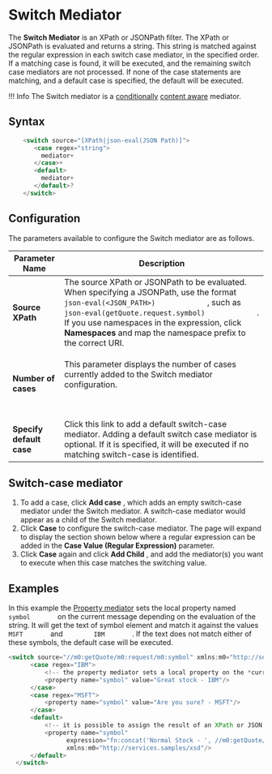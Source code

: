 # Switch Mediator

The **Switch Mediator** is an XPath or JSONPath filter. The XPath or JSONPath is evaluated and returns a string. This string is matched against the regular expression in each switch case mediator, in the specified order. If a matching case is found, it will be executed, and the remaining switch case mediators are not processed. If none of the case statements are matching, and a default case is specified, the default will be executed.

!!! Info
    The Switch mediator is a [conditionally](../../../concepts/message-processing-units/#classification-of-mediators) [content aware](../../../concepts/message-processing-units/#classification-of-mediators) mediator.

## Syntax

``` java
    <switch source="[XPath|json-eval(JSON Path)]">
       <case regex="string">
         mediator+
       </case>+
       <default>
         mediator+
       </default>?
    </switch>
```

## Configuration

The parameters available to configure the Switch mediator are as follows.

<table>
<thead>
<tr class="header">
<th>Parameter Name</th>
<th>Description</th>
</tr>
</thead>
<tbody>
<tr class="odd">
<td><strong>Source XPath</strong></td>
<td>The source XPath or JSONPath to be evaluated. When specifying a JSONPath, use the format <code>             json-eval(&lt;JSON_PATH&gt;)            </code> , such as <code>             json-eval(getQuote.request.symbol)            </code> . If you use namespaces in the expression, click <strong>Namespaces</strong> and map the namespace prefix to the correct URI.</td>
</tr>
<tr class="even">
<td><strong>Number of cases</strong></td>
<td><p>This parameter displays the number of cases currently added to the Switch mediator configuration.</p>
<p><br />
</p></td>
</tr>
<tr class="odd">
<td><strong>Specify default case</strong></td>
<td>Click this link to add a default switch-case mediator. Adding a default switch case mediator is optional. If it is specified, it will be executed if no matching switch-case is identified.</td>
</tr>
</tbody>
</table>

## Switch-case mediator

1.  To add a case, click **Add case** , which adds an empty switch-case
    mediator under the Switch mediator. A switch-case mediator would
    appear as a child of the Switch mediator.
2.  Click **Case** to configure the switch-case mediator. The page will
    expand to display the section shown below where a regular expression
    can be added in the **Case Value (Regular Expression)** parameter.
3.  Click **Case** again and click **Add Child** , and add the
    mediator(s) you want to execute when this case matches the switching
    value.

## Examples

In this example the [Property mediator]({{base_path}}/reference/mediators/property-Mediator) sets the local property named `         symbol        ` on the current message depending on the evaluation of the string. It will get the text of symbol element and match it against the values `         MSFT        ` and `         IBM        ` . If the text does not match either of these symbols, the default case will be executed.

``` java
<switch source="//m0:getQuote/m0:request/m0:symbol" xmlns:m0="http://services.samples/xsd">
      <case regex="IBM">
          <!-- the property mediator sets a local property on the *current* message -->
          <property name="symbol" value="Great stock - IBM"/>
      </case>
      <case regex="MSFT">
          <property name="symbol" value="Are you sure? - MSFT"/>
      </case>
      <default>
          <!-- it is possible to assign the result of an XPath or JSON Path expression as well -->
          <property name="symbol"
                expression="fn:concat('Normal Stock - ', //m0:getQuote/m0:request/m0:symbol)"
                xmlns:m0="http://services.samples/xsd"/>
      </default>
  </switch>
```
